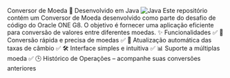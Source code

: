 Conversor de Moeda
📌 Desenvolvido em Java ![Java](https://img.shields.io/badge/Java-ED8B00?style=for-the-badge&logo=java&logoColor=white)
Este repositório contém um Conversor de Moeda desenvolvido como parte do desafio de código do Oracle ONE G8. O objetivo é fornecer uma aplicação eficiente para conversão de valores entre diferentes moedas.
✨ Funcionalidades
✅ 💱 Conversão rápida e precisa de moedas
✅ 🔄 Atualização automática das taxas de câmbio
✅ 🛠️ Interface simples e intuitiva
✅ 📊 Suporte a múltiplas moeda
✅ 🕒 Histórico de Operações – acompanhe suas conversões anteriores
